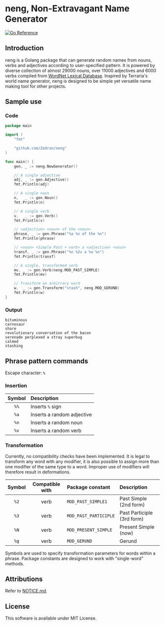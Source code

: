 # neng, Non-Extravagant Name Generator

[![Go Reference](https://pkg.go.dev/badge/github.com/Zedran/neng.svg)](https://pkg.go.dev/github.com/Zedran/neng)

## Introduction

neng is a Golang package that can generate random names from nouns, verbs and adjectives according to user-specified pattern. It is powered by diverse collection of almost 29000 nouns, over 11000 adjectives and 6000 verbs compiled from [WordNet Lexical Database](https://wordnet.princeton.edu). Inspired by Terraria's world name generator, neng is designed to be simple yet versatile name making tool for other projects.

## Sample use

### Code

```Go
package main

import (
    "fmt"

    "github.com/Zedran/neng"
)

func main() {
    gen, _ := neng.NewGenerator()

    // A single adjective
    adj, _ := gen.Adjective()
    fmt.Println(adj)

    // A single noun
    n,   _ := gen.Noun()
    fmt.Println(n)

    // A single verb
    v,   _ := gen.Verb()
    fmt.Println(v)

    // <adjective> <noun> of the <noun>
    phrase, _ := gen.Phrase("%a %n of the %n")
    fmt.Println(phrase)

    // <noun> <Simple Past + verb> a <adjective> <noun>
    transf, _ := gen.Phrase("%n %2v a %a %n")
    fmt.Println(transf)

    // A single, transformed verb
    mv, _ := gen.Verb(neng.MOD_PAST_SIMPLE)
    fmt.Println(mv)

    // Transform an arbitrary word
    w,  _ := gen.Transform("stash", neng.MOD_GERUND)
    fmt.Println(w)
}
```

### Output

```text
bituminous
carnosaur
share
revolutionary conversation of the bacon
serenade perplexed a stray superbug
calmed
stashing
```

## Phrase pattern commands

Escape character: `%`

### Insertion

| Symbol | Description                |
|:------:|:---------------------------|
| `%%`   | Inserts `%` sign           |
| `%a`   | Inserts a random adjective |
| `%n`   | Inserts a random noun      |
| `%v`   | Inserts a random verb      |

### Transformation

Currently, no compatibility checks have been implemented. It is legal to transform any word with any modifier, it is also possible to assign more than one modifier of the same type to a word. Improper use of modifiers will therefore result in deformations.

| Symbol | Compatible with       | Package constant      | Description                |
|:------:|:---------------------:|:----------------------|:---------------------------|
| `%2`   | verb                  | `MOD_PAST_SIMPLE1`    | Past Simple (2nd form)     |
| `%3`   | verb                  | `MOD_PAST_PARTICIPLE` | Past Participle (3rd form) |
| `%N`   | verb                  | `MOD_PRESENT_SIMPLE`  | Present Simple (now)       |
| `%g`   | verb                  | `MOD_GERUND`          | Gerund                     |          

Symbols are used to specify transformation parameters for words within a phrase. Package constants are designed to work with "single-word" methods.

## Attributions

Refer to [NOTICE.md](./NOTICE.md).

## License

This software is available under MIT License.
